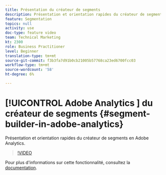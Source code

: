 ```yaml
---
title: Présentation du créateur de segments
description: Présentation et orientation rapides du créateur de segments en Adobe Analytics.
feature: Segmentation
topics: null
activity: use
doc-type: feature video
team: Technical Marketing
kt: 2300
role: Business Practitioner
level: Beginner
translation-type: tm+mt
source-git-commit: f3b3fa7d91b0cb21005b57768ca23ed6700fcc03
workflow-type: tm+mt
source-wordcount: '58'
ht-degree: 6%

---
```



# [!UICONTROL Adobe Analytics ] du créateur de segments  {#segment-builder-in-adobe-analytics}

Présentation et orientation rapides du créateur de segments  en Adobe Analytics.

>[!VIDEO](https://video.tv.adobe.com/v/25404/?quality=12)

Pour plus d&#39;informations sur cette fonctionnalité, consultez la [documentation](https://marketing.adobe.com/resources/help/en_US/analytics/segment/index.html?f=seg_build_ui).
